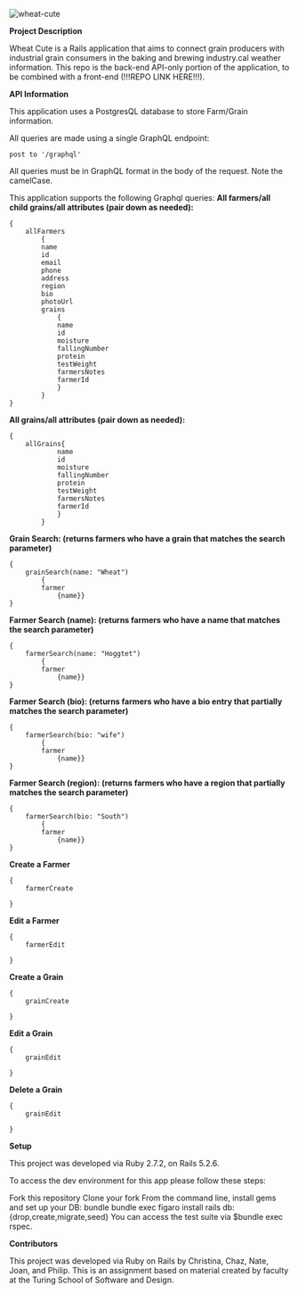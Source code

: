 ![wheat-cute](https://user-images.githubusercontent.com/87627363/152444996-f674e3f6-17c9-4729-a635-2883c57395ed.jpg)

**Project Description**

Wheat Cute is a Rails application that aims to connect grain producers with industrial grain consumers in the baking and brewing industry.cal weather information. This repo is the back-end API-only portion of the application, to be combined with a front-end (!!!REPO LINK HERE!!!).

**API Information**

This application uses a PostgresQL database to store Farm/Grain information.

All queries are made using a single GraphQL endpoint:

```
post to '/graphql'
```

All queries must be in GraphQL format in the body of the request. Note the camelCase.

This application supports the following Graphql queries:
**All farmers/all child grains/all attributes (pair down as needed):**
```
{
    allFarmers
        {
        name
        id
        email
        phone
        address
        region
        bio
        photoUrl
        grains
            {
            name
            id
            moisture
            fallingNumber
            protein
            testWeight
            farmersNotes
            farmerId
            }
        }
}
```

**All grains/all attributes (pair down as needed):**

```
{
    allGrains{
            name
            id
            moisture
            fallingNumber
            protein
            testWeight
            farmersNotes
            farmerId
            }
        }
```

**Grain Search: (returns farmers who have a grain that matches the search parameter)**

```
{
    grainSearch(name: "Wheat")
        {
        farmer
            {name}}
}
```
**Farmer Search (name): (returns farmers who have a name that matches the search parameter)**

```
{
    farmerSearch(name: "Hoggtet")
        {
        farmer
            {name}}
}
```
**Farmer Search (bio): (returns farmers who have a bio entry that partially matches the search parameter)**

```
{
    farmerSearch(bio: "wife")
        {
        farmer
            {name}}
}
```
**Farmer Search (region): (returns farmers who have a region that partially matches the search parameter)**

```
{
    farmerSearch(bio: "South")
        {
        farmer
            {name}}
}
```
**Create a Farmer**
```
{
    farmerCreate

}
```
**Edit a Farmer**
```
{
    farmerEdit

}
```
**Create a Grain**
```
{
    grainCreate

}
```
**Edit a Grain**
```
{
    grainEdit

}
```
**Delete a Grain**
```
{
    grainEdit

}
```



**Setup**

This project was developed via Ruby 2.7.2, on Rails 5.2.6.

To access the dev environment for this app please follow these steps:

Fork this repository
Clone your fork
From the command line, install gems and set up your DB:
bundle
bundle exec figaro install
rails db:{drop,create,migrate,seed}
You can access the test suite via $bundle exec rspec.

**Contributors**

This project was developed via Ruby on Rails by Christina, Chaz, Nate, Joan, and Philip. This is an assignment based on material created by faculty at the Turing School of Software and Design.
